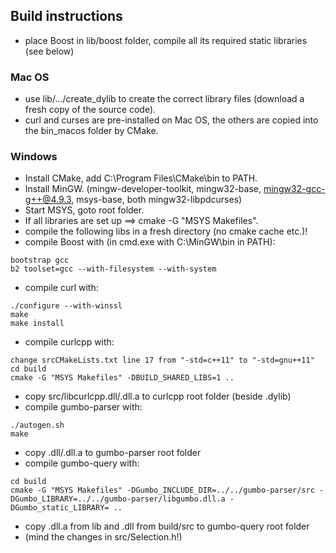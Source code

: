 ## Build instructions

- place Boost in lib/boost folder, compile all its required static libraries (see below)

### Mac OS

- use lib/.../create_dylib to create the correct library files (download a fresh copy of the source code).
- curl and curses are pre-installed on Mac OS, the others are copied into the bin_macos folder by CMake.

### Windows

- Install CMake, add C:\Program Files\CMake\bin to PATH.
- Install MinGW. (mingw-developer-toolkit, mingw32-base, mingw32-gcc-g++@4.9.3, msys-base, both mingw32-libpdcurses)
- Start MSYS, goto root folder.
- If all libraries are set up ==> cmake -G "MSYS Makefiles".
- compile the following libs in a fresh directory (no cmake cache etc.)!
- compile Boost with (in cmd.exe with C:\MinGW\bin in PATH):
```
bootstrap gcc
b2 toolset=gcc --with-filesystem --with-system
```
- compile curl with:
```
./configure --with-winssl
make
make install
```
- compile curlcpp with:
```
change srcCMakeLists.txt line 17 from "-std=c++11" to "-std=gnu++11"
cd build
cmake -G "MSYS Makefiles" -DBUILD_SHARED_LIBS=1 ..
```
- copy src/libcurlcpp.dll/.dll.a to curlcpp root folder (beside .dylib)
- compile gumbo-parser with:
```
./autogen.sh
make
```
- copy .dll/.dll.a to gumbo-parser root folder
- compile gumbo-query with:
```
cd build
cmake -G "MSYS Makefiles" -DGumbo_INCLUDE_DIR=../../gumbo-parser/src -DGumbo_LIBRARY=../../gumbo-parser/libgumbo.dll.a -DGumbo_static_LIBRARY= ..
```
- copy .dll.a from lib and .dll from build/src to gumbo-query root folder
- (mind the changes in src/Selection.h!)
